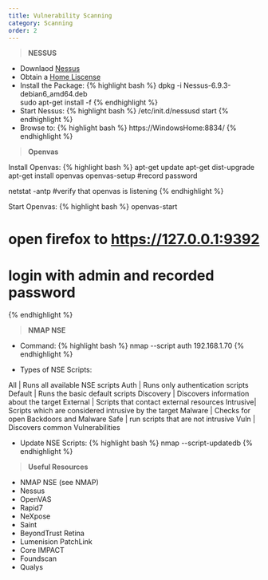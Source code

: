 ```yaml
---
title: Vulnerability Scanning
category: Scanning
order: 2
---
```



> **NESSUS**

* Downlaod [Nessus](https://www.tenable.com/products/nessus/select-your-operating-system)
* Obtain a [Home Liscense](https://www.tenable.com/products/nessus/nessus-plugins/obtain-an-activation-code)
* Install the Package: {% highlight bash %} dpkg -i Nessus-6.9.3-debian6_amd64.deb
<br> sudo apt-get install -f {% endhighlight %}
* Start Nessus: {% highlight bash %} /etc/init.d/nessusd start {% endhighlight %}
* Browse to: {% highlight bash %} https://WindowsHome:8834/ {% endhighlight %}


> **Openvas**

Install Openvas:
{% highlight bash %}
apt-get update
apt-get dist-upgrade
apt-get install openvas
openvas-setup
#record password

netstat -antp
#verify that openvas is listening
{% endhighlight %} 

Start Openvas:
{% highlight bash %}
openvas-start
# open firefox to https://127.0.0.1:9392
# login with admin and recorded password
{% endhighlight %} 

>**NMAP NSE**

* Command:
{% highlight bash %}
nmap --script auth 192.168.1.70
{% endhighlight %}

* Types of NSE Scripts:

All | Runs all available NSE scripts
Auth | Runs only authentication scripts
Default | Runs the basic default scripts
Discovery | Discovers information about the target
External |  Scripts that contact external resources
Intrusive| Scripts which are considered intrusive by the target
Malware | Checks for open Backdoors and Malware
Safe | run scripts that are not intrusive
Vuln | Discovers common Vulnerabilities


* Update NSE Scripts:
{% highlight bash %}
nmap --script-updatedb
{% endhighlight %} 


> **Useful Resources**

* NMAP NSE (see NMAP)
* Nessus
* OpenVAS
* Rapid7
* NeXpose
* Saint
* BeyondTrust Retina
* Lumenision PatchLink
* Core IMPACT
* Foundscan
* Qualys








